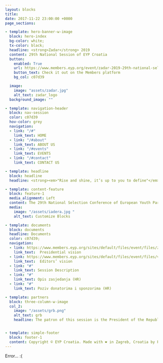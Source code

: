 ```yaml
---
layout: blocks
title:
date: 2017-11-22 23:00:00 +0000
page_sections:

- template: hero-banner-w-image
  block: hero-index
  bg-color: white;
  tx-color: black;
  headline: <strong>Zadar</strong> 2019  
  content: 29th National Session of EYP Croatia
  button:
    enabled: True
    url: https://www.members.eyp.org/event/zadar-2019-29th-national-selection-conference-eyp-croatia
    button_text: Check it out on the Members platform
    bg_col: c07d39

  image:
    image: "assets/zadar.jpg"
    alt_text: zadar_logo
  background_image: ""

- template: navigation-header
  block: nav-session
  color: c07d39
  hov-color: grey
  navigation:
  - link: "/#"
    link_text: HOME
  - link: "/#about"
    link_text: ABOUT US
  - link: "/#events"
    link_text: EVENTS
  - link: "/#contact"
    link_text: CONTACT US

- template: headline
  block: headline
  headline: <strong><em>"Rise and shine, it’s up to you to define"</em></strong>

- template: content-feature
  block: feature-1
  media_alignment: Left
  content: The 29th National Selection Conference of European Youth Parliament Croatia will take place in Zadar from March 28th (27th for Officials) to March 31st. This will mark the third time the city of Zadar will host an event organised by EYP Croatia. </br></br> 150 participants will gather under the topic “Rise and shine, it’s up to you to define” which encompasses both the academic content and the organisational aspect of the session. </br></br> The Head Organisers of this session are Karlo Sintić (HR) and Antonio Kranjčec (HR). The president of this session is  Nikola Vraneš (RS). The Head of Jury of this session is Ilona Cenolli (AT/AL).  The Editors of this session are Stefan Hadžović (RS) and Levon Tadevosyan (AM). Like us on Facebook and follow us on Instagram in order to be up to date with all the information about the session.
  media:
    image: "/assets/iadera.jpg "
    alt_text: Customize Blocks

- template: documents
  block: documents
  headline: Documents
  color: c07d39;
  navigation:
  - link: https://www.members.eyp.org/sites/default/files/event/files/zadar2019_president_vision.pdf
    link_text:  Presidential vision
  - link: https://www.members.eyp.org/sites/default/files/event/files/vision.pdf
    link_text:  Editors’ vision
  - link: "#"
    link_text: Session Description
  - link: "#"
    link_text: Opis zasjedanja (HR)
  - link: "#"
    link_text: Poziv donatorima i sponzorima (HR)

- template: partners
  block: three-column-w-image
  col_2:
    image: "/assets/grb.png"
    alt_text: grb
    headline: The patron of this session is the President of the Republic of Croatia Kolinda Grabar-Kitarović.   


- template: simple-footer
  block: footer-1
  content: Copyright © EYP Croatia. Made with ❤️ in Zagreb, Croatia by PR working group. </br> Contribute on <a href="https://github.com/eypcro/eyp.hr">GitHub</a>.
---
```


Error... :(

